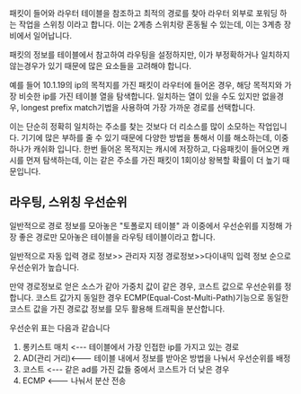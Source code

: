 패킷이 들어와 라우터 테이블을 참조하고 최적의 경로를 찾아 라우터 외부로 포워딩 하는 작업을 스위칭 이라고 합니다.
이는 2계층 스위치랑 혼동될 수 있는데, 이는 3계층 장비에서 일어납니다.

패킷의 정보를 테이블에서 참고하여 라우팅을 설정하지만, 이가 부정확하거나 일치하지 않는경우가 있기 때문에 많은 요소들을 고려해야 합니다.

예를 들어 10.1.19의 ip의 목적지를 가진 패킷이 라우터에 들어온 경우, 해당 목적지와 가장 비슷한 ip를 가진 테이블 열을 탐색합니다.
일치하는 열이 있을 수도 있지만 없을경우, longest prefix match기법을 사용하여 가장 가까운 경로를 선택합니다.

이는 단순히 정확히 일치하는 주소를 찾는 것보다 더 리소스를 많이 소모하는 작업입니다.
기기에 많은 부하를 줄 수 있기 때문에 다양한 방법을 통해서 이를 해소하는데, 이중 하나가 캐쉬화 입니다.
한번 들어온 목적지는 캐시에 저장하고, 다음패킷이 들어오면 캐시를 먼져 탐색하는데, 이는 같은 주소를 가진 패킷이 1회이상 왕복할 확률이 더 높기 때문입니다.

## 라우팅, 스위칭 우선순위

일반적으로 경로 정보를 모아놓은 "토폴로지 테이블" 과 이중에서 우선순위를 지정해 가장 좋은 경로만 모아놓은 테이블을 라우팅 테이블이라고 합니다.

일반적으로 
자동 입력 경로 정보>> 관리자 지정 경로정보>>다이내믹 입력 정보 
순으로 우선순위가 높습니다.

만약 경로정보로 얻은 소스가 같아 가중치 값이 같은 경우, 코스트 값으로 우선순위를 정합니다.
코스트 값가지 동일한 경우 ECMP(Equal-Cost-Multi-Path)기능으로 동일한 코스트 값을 가진 경로값 정보를 모두 활용해 트래픽을 분산합니다.

우선순위 표는 다음과 같습니다
1. 롱키스트 매치 <--- 테이블에서 가장 인접한 ip를 가지고 있는 경로
2. AD(관리 거리)<--- 테이블 내에서 정보를 받아온 방법을 나눠서 우선순위를 배정
3. 코스트 <--- 같은 ad를 가진 값들 중에서 코스트가 더 낮은 경우
4. ECMP <--- 나눠서 분산 전송








